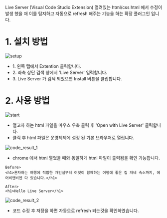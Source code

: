 Live Server (Visual Code Studio Extension) 열려있는 html/css html 에서 수정이 발생 했을 때 이를 탐지하고 자동으로 refresh 해주는 기능을 하는 확장 플러그인 입니다.

# 1. 설치 방법
![setup](https://user-images.githubusercontent.com/58318174/92317838-2c4c6a00-f040-11ea-9ff2-f99ed27f3802.png)

* 1\. 왼쪽 탭에서 Extention 클릭합니다.
* 2\. 좌측 상단 검색 창에서 'Live Server' 입력합니다.
* 3\. Live Server 가 검색 되었으면 Install 버튼을 클립합니다.

# 2. 사용 방법
![start](https://user-images.githubusercontent.com/58318174/92317839-2f475a80-f040-11ea-9950-3cb54d86af7b.png)  

* 열고자 하는 html 파일을 마우스 우측 클릭 후 'Open with Live Server' 클릭합니다.
* 클릭 후 html 파일은 운영체제에 설정 된 기본 브라우저로 열립니다.

![code_result_1](https://user-images.githubusercontent.com/58318174/92317840-31a9b480-f040-11ea-9932-d2cd9ceed3f4.png)  

* chrome 에서 html 열었을 때와 동일하게 html 파일이 출력됨을 확인 가능합니다.

```
Before>
<h1>혼자하는 여행에 적합한 개인실부터 여럿이 함께하는 여행에 좋은 집 저네 숙소까지, 에어비앤비엔 다 있습니다.</h1>

After>
<h1>Hello Live Server</h1>
```

![code_result_2](https://user-images.githubusercontent.com/58318174/92317842-33737800-f040-11ea-8d45-8354cf9c6a6e.png)
* 코드 수정 후 저장을 하면 자동으로 refresh 되는것을 확인하였습니다.

